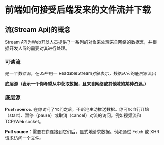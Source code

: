 # 前端如何接受后端发来的文件流并下载

## 流(Stream Api)的概念

Stream API为Web开发人员提供了一系列的对象来处理来自网络的数据流，并根据开发人员的需要对其进行处理。

### 可读流
是一个数据源，在JS中用一 ReadableStream对象表示，数据从它的底层源流出

**底层源（表示一个你希望从中获取数据，且来自网络或其他域的某种资源。）**

### 底层源
**Push source**: 在你访问了它们之后，不断地主动推送数据。你可以自行开始（start）、暂停（pause）或取消（cancel）对流的访问。例如视频流和 TCP/Web socket。

**Pull source**：需要在你连接到它们后，显式地请求数据。例如通过 Fetch 或 XHR 请求访问一个文件。

